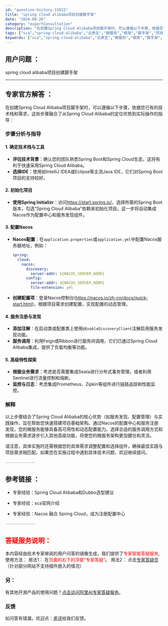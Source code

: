 ```yaml
---
id: "question-history-15815"
title: "spring cloud alibaba项目创建脚手架"
date: "2024-09-26"
category: "expertConsultation"
description: "在创建Spring Cloud Alibaba项目脚手架时，可以遵循以下步骤，依据您已有的技术栈和需求，这些步骤融合了从Spring Cloud Alibaba的定位优势到实际操作的指导：### 步骤分析与指导#### 1. 确定技术栈与工具- **评估技术背景**：确认您的团队熟悉Spring B"
tags: ["sca","spring-cloud-alibaba","云原生","微服务","框架","脚手架","项目创建"]
keywords: ["sca","spring-cloud-alibaba","云原生","微服务","框架","脚手架","项目创建"]
---
```


## 用户问题 ： 
 spring cloud alibaba项目创建脚手架  

---------------
## 专家官方解答 ：

在创建Spring Cloud Alibaba项目脚手架时，可以遵循以下步骤，依据您已有的技术栈和需求，这些步骤融合了从Spring Cloud Alibaba的定位优势到实际操作的指导：

### 步骤分析与指导

#### 1. 确定技术栈与工具
- **评估技术背景**：确认您的团队熟悉Spring Boot和Spring Cloud生态，这将有利于快速采用Spring Cloud Alibaba。
- **选择IDE**：使用如IntelliJ IDEA或Eclipse等主流Java IDE，它们对Spring Boot项目的支持较好。

#### 2. 初始化项目
- **使用Spring Initializr**：访问<https://start.spring.io/>，选择所需的Spring Boot版本，勾选“Spring Cloud Alibaba”依赖来初始化项目。这一步将自动集成Nacos作为配置中心和服务发现组件。

#### 3. 配置Nacos
- **Nacos配置**：在`application.properties`或`application.yml`中配置Nacos服务器地址，例如：
  ```yaml
  spring:
    cloud:
      nacos:
        discovery:
          server-addr: ${NACOS_SERVER_ADDR}
        config:
          server-addr: ${NACOS_SERVER_ADDR}
          file-extension: yml
  ```
- **创建配置项**：登录Nacos控制台(<https://nacos.io/zh-cn/docs/quick-start.html>)，根据项目需求创建配置，实现配置的动态管理。

#### 4. 服务注册与发现
- **添加注解**：在启动类或配置类上使用`@EnableDiscoveryClient`注解启用服务发现功能。
- **服务调用**：利用Feign或Ribbon进行服务间调用，它们已通过Spring Cloud Alibaba集成，提供了负载均衡等功能。

#### 5. 高级特性探索
- **根据业务需求**：考虑是否需要集成Seata进行分布式事务管理，或者利用Sentinel进行流量控制和熔断。
- **监控与日志**：考虑集成Prometheus、Zipkin等组件进行链路追踪和性能监控。

### 解释
以上步骤结合了Spring Cloud Alibaba的核心优势（如服务发现、配置管理）与实践操作，旨在帮助您快速搭建项目基础架构。通过Nacos的配置中心和服务注册发现，您的微服务能够具备高可用性和动态配置能力。选择合适的服务调用方式和根据业务需求逐步引入其他高级功能，将使您的微服务架构更加健壮和灵活。

请注意，具体实施时还需根据您的具体需求调整配置和选择组件，确保最佳实践与项目需求相匹配。如果您在实施过程中遇到具体技术问题，欢迎继续提问。


<font color="#949494">---------------</font> 


## 参考链接 ：

* 专家经验：Spring Cloud Alibaba和Dubbo选型建议 
 
 * 专家经验：sca官网介绍 
 
 * 专家经验：Nacos 融合 Spring Cloud，成为注册配置中心 


 <font color="#949494">---------------</font> 
 


## <font color="#FF0000">答疑服务说明：</font> 

本内容经由技术专家审阅的用户问答的镜像生成，我们提供了<font color="#FF0000">专家智能答疑服务</font>,使用方法：
用法1： 在<font color="#FF0000">页面的右下的浮窗”专家答疑“</font>。
用法2： 点击[专家答疑页](https://answer.opensource.alibaba.com/docs/intro)（针对部分网站不支持插件嵌入的情况）
### 另：


有其他开源产品的使用问题？[点击访问阿里AI专家答疑服务](https://answer.opensource.alibaba.com/docs/intro)。
### 反馈
如问答有错漏，欢迎点：[差评](https://ai.nacos.io/user/feedbackByEnhancerGradePOJOID?enhancerGradePOJOId=15834)给我们反馈。
